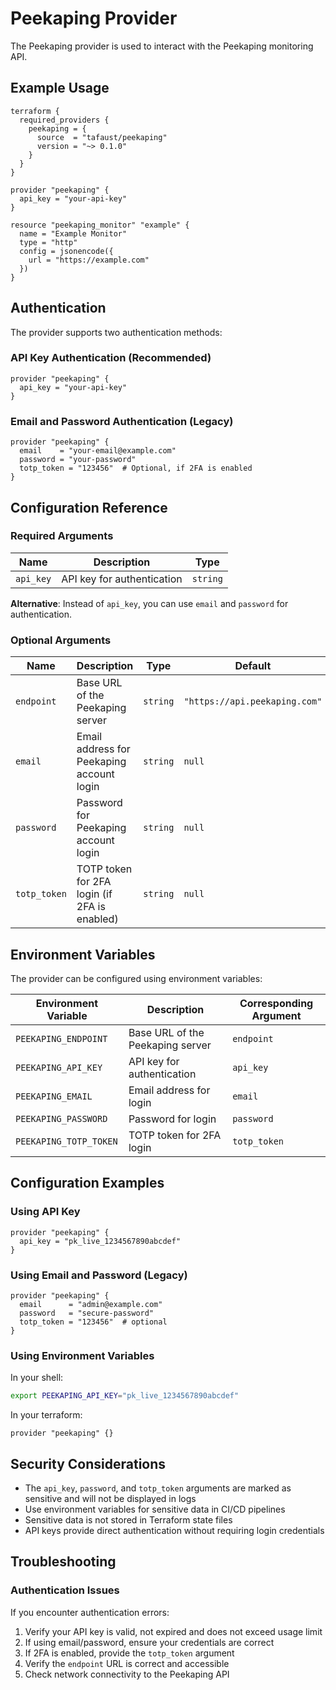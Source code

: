 # Peekaping Provider

The Peekaping provider is used to interact with the Peekaping monitoring API.

## Example Usage

```hcl
terraform {
  required_providers {
    peekaping = {
      source  = "tafaust/peekaping"
      version = "~> 0.1.0"
    }
  }
}

provider "peekaping" {
  api_key = "your-api-key"
}

resource "peekaping_monitor" "example" {
  name = "Example Monitor"
  type = "http"
  config = jsonencode({
    url = "https://example.com"
  })
}
```

## Authentication

The provider supports two authentication methods:

### API Key Authentication (Recommended)

```hcl
provider "peekaping" {
  api_key = "your-api-key"
}
```

### Email and Password Authentication (Legacy)

```hcl
provider "peekaping" {
  email    = "your-email@example.com"
  password = "your-password"
  totp_token = "123456"  # Optional, if 2FA is enabled
}
```

## Configuration Reference

### Required Arguments

| Name | Description | Type |
|------|-------------|------|
| `api_key` | API key for authentication | `string` |

**Alternative**: Instead of `api_key`, you can use `email` and `password` for authentication.

### Optional Arguments

| Name | Description | Type | Default |
|------|-------------|------|---------|
| `endpoint` | Base URL of the Peekaping server | `string` | `"https://api.peekaping.com"` |
| `email` | Email address for Peekaping account login | `string` | `null` |
| `password` | Password for Peekaping account login | `string` | `null` |
| `totp_token` | TOTP token for 2FA login (if 2FA is enabled) | `string` | `null` |

## Environment Variables

The provider can be configured using environment variables:

| Environment Variable | Description | Corresponding Argument |
|---------------------|-------------|----------------------|
| `PEEKAPING_ENDPOINT` | Base URL of the Peekaping server | `endpoint` |
| `PEEKAPING_API_KEY` | API key for authentication | `api_key` |
| `PEEKAPING_EMAIL` | Email address for login | `email` |
| `PEEKAPING_PASSWORD` | Password for login | `password` |
| `PEEKAPING_TOTP_TOKEN` | TOTP token for 2FA login | `totp_token` |

## Configuration Examples

### Using API Key

```hcl
provider "peekaping" {
  api_key = "pk_live_1234567890abcdef"
}
```

### Using Email and Password (Legacy)

```hcl
provider "peekaping" {
  email      = "admin@example.com"
  password   = "secure-password"
  totp_token = "123456"  # optional
}
```

### Using Environment Variables

In your shell:
```bash
export PEEKAPING_API_KEY="pk_live_1234567890abcdef"
```

In your terraform:
```hcl
provider "peekaping" {}
```

## Security Considerations

- The `api_key`, `password`, and `totp_token` arguments are marked as sensitive and will not be displayed in logs
- Use environment variables for sensitive data in CI/CD pipelines
- Sensitive data is not stored in Terraform state files
- API keys provide direct authentication without requiring login credentials

## Troubleshooting

### Authentication Issues

If you encounter authentication errors:

1. Verify your API key is valid, not expired and does not exceed usage limit
2. If using email/password, ensure your credentials are correct
3. If 2FA is enabled, provide the `totp_token` argument
4. Verify the `endpoint` URL is correct and accessible
5. Check network connectivity to the Peekaping API
